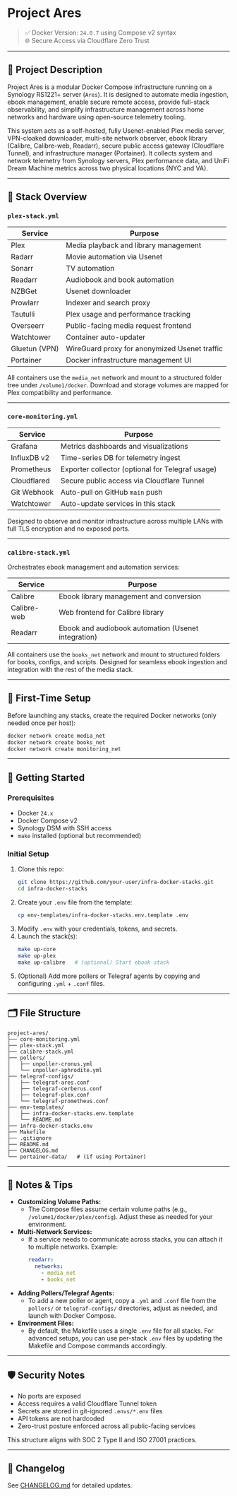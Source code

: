 # Project Ares

> ✅ Docker Version: `24.0.7` using Compose v2 syntax  
> 🌐 Secure Access via Cloudflare Zero Trust

---

## 📖 Project Description

Project Ares is a modular Docker Compose infrastructure running on a Synology RS1221+ server (`Ares`). It is designed to automate media ingestion, ebook management, enable secure remote access, provide full-stack observability, and simplify infrastructure management across home networks and hardware using open-source telemetry tooling.

This system acts as a self-hosted, fully Usenet-enabled Plex media server, VPN-cloaked downloader, multi-site network observer, ebook library (Calibre, Calibre-web, Readarr), secure public access gateway (Cloudflare Tunnel), and infrastructure manager (Portainer). It collects system and network telemetry from Synology servers, Plex performance data, and UniFi Dream Machine metrics across two physical locations (NYC and VA).

---

## 🧱 Stack Overview

### `plex-stack.yml`
| Service         | Purpose                                               |
|----------------|--------------------------------------------------------|
| Plex            | Media playback and library management                 |
| Radarr          | Movie automation via Usenet                           |
| Sonarr          | TV automation                                         |
| Readarr         | Audiobook and book automation                         |
| NZBGet          | Usenet downloader                                     |
| Prowlarr        | Indexer and search proxy                              |
| Tautulli        | Plex usage and performance tracking                   |
| Overseerr       | Public-facing media request frontend                  |
| Watchtower      | Container auto-updater                                |
| Gluetun (VPN)   | WireGuard proxy for anonymized Usenet traffic         |
| Portainer       | Docker infrastructure management UI                   |

All containers use the `media_net` network and mount to a structured folder tree under `/volume1/docker`. Download and storage volumes are mapped for Plex compatibility and performance.

---

### `core-monitoring.yml`
| Service         | Purpose                                                 |
|----------------|----------------------------------------------------------|
| Grafana         | Metrics dashboards and visualizations                   |
| InfluxDB v2     | Time-series DB for telemetry ingest                     |
| Prometheus      | Exporter collector (optional for Telegraf usage)        |
| Cloudflared     | Secure public access via Cloudflare Tunnel              |
| Git Webhook     | Auto-pull on GitHub `main` push                         |
| Watchtower      | Auto-update services in this stack                      |

Designed to observe and monitor infrastructure across multiple LANs with full TLS encryption and no exposed ports.

---

### `calibre-stack.yml`
Orchestrates ebook management and automation services:

| Service         | Purpose                                               |
|----------------|--------------------------------------------------------|
| Calibre        | Ebook library management and conversion                |
| Calibre-web    | Web frontend for Calibre library                       |
| Readarr        | Ebook and audiobook automation (Usenet integration)    |

All containers use the `books_net` network and mount to structured folders for books, configs, and scripts. Designed for seamless ebook ingestion and integration with the rest of the media stack.

---

## 🚦 First-Time Setup

Before launching any stacks, create the required Docker networks (only needed once per host):

```sh
docker network create media_net
docker network create books_net
docker network create monitoring_net
```

---

## 🚀 Getting Started

### Prerequisites
- Docker `24.x`
- Docker Compose v2
- Synology DSM with SSH access
- `make` installed (optional but recommended)

### Initial Setup
1. Clone this repo:
   ```bash
   git clone https://github.com/your-user/infra-docker-stacks.git
   cd infra-docker-stacks
   ```
2. Create your `.env` file from the template:
   ```bash
   cp env-templates/infra-docker-stacks.env.template .env
   ```
3. Modify `.env` with your credentials, tokens, and secrets.
4. Launch the stack(s):
   ```bash
   make up-core
   make up-plex
   make up-calibre   # (optional) Start ebook stack
   ```
5. (Optional) Add more pollers or Telegraf agents by copying and configuring `.yml` + `.conf` files.

---

## 🗂 File Structure

```text
project-ares/
├── core-monitoring.yml
├── plex-stack.yml
├── calibre-stack.yml
├── pollers/
│   ├── unpoller-cronus.yml
│   └── unpoller-aphrodite.yml
├── telegraf-configs/
│   ├── telegraf-ares.conf
│   ├── telegraf-cerberus.conf
│   ├── telegraf-plex.conf
│   └── telegraf-prometheus.conf
├── env-templates/
│   ├── infra-docker-stacks.env.template
│   └── README.md
├── infra-docker-stacks.env
├── Makefile
├── .gitignore
├── README.md
├── CHANGELOG.md
└── portainer-data/   # (if using Portainer)
```

---

## 📝 Notes & Tips

- **Customizing Volume Paths:**
  - The Compose files assume certain volume paths (e.g., `/volume1/docker/plex/config`). Adjust these as needed for your environment.
- **Multi-Network Services:**
  - If a service needs to communicate across stacks, you can attach it to multiple networks. Example:
    ```yaml
    readarr:
      networks:
        - media_net
        - books_net
    ```
- **Adding Pollers/Telegraf Agents:**
  - To add a new poller or agent, copy a `.yml` and `.conf` file from the `pollers/` or `telegraf-configs/` directories, adjust as needed, and launch with Docker Compose.
- **Environment Files:**
  - By default, the Makefile uses a single `.env` file for all stacks. For advanced setups, you can use per-stack `.env` files by updating the Makefile and Compose commands accordingly.

---

## 🛡 Security Notes

- No ports are exposed
- Access requires a valid Cloudflare Tunnel token
- Secrets are stored in git-ignored `.envs/*.env` files
- API tokens are not hardcoded
- Zero-trust posture enforced across all public-facing services

This structure aligns with SOC 2 Type II and ISO 27001 practices.

---

## 📄 Changelog

See [CHANGELOG.md](./CHANGELOG.md) for detailed updates.